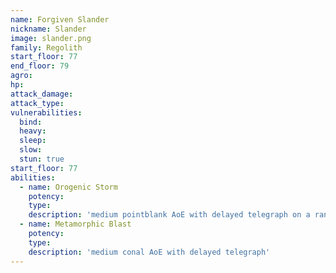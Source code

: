 ```yaml
---
name: Forgiven Slander
nickname: Slander
image: slander.png
family: Regolith
start_floor: 77
end_floor: 79
agro: 
hp: 
attack_damage: 
attack_type: 
vulnerabilities:
  bind: 
  heavy: 
  sleep: 
  slow: 
  stun: true
start_floor: 77
abilities:
  - name: Orogenic Storm
    potency: 
    type: 
    description: 'medium pointblank AoE with delayed telegraph on a random player - move away from the spot you were in when it began casting'
  - name: Metamorphic Blast
    potency: 
    type: 
    description: 'medium conal AoE with delayed telegraph'
---
```

